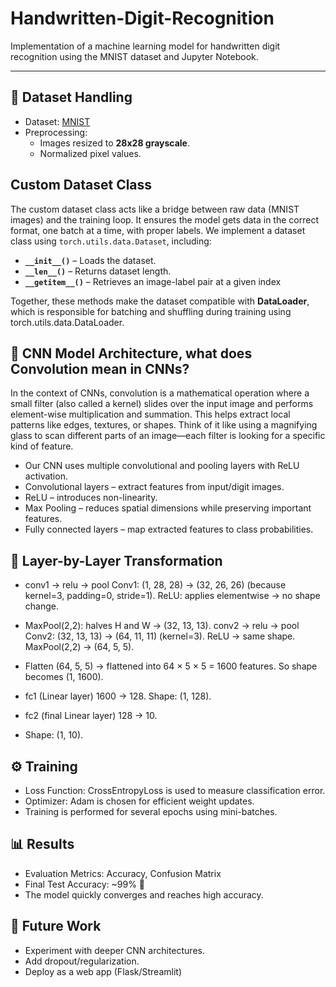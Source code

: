 # Handwritten-Digit-Recognition
Implementation of a machine learning model for handwritten digit recognition using the MNIST dataset and Jupyter Notebook.

---
## 📂 Dataset Handling

- Dataset: [MNIST](http://yann.lecun.com/exdb/mnist/)  
- Preprocessing:
  - Images resized to **28x28 grayscale**.
  - Normalized pixel values.
   
## Custom Dataset Class

The custom dataset class acts like a bridge between raw data (MNIST images) and the training loop. It ensures the model gets data in the correct format, one batch at a time, with proper labels.
We implement a dataset class using `torch.utils.data.Dataset`, including:

- **`__init__()`** – Loads the dataset.  
- **`__len__()`** – Returns dataset length.  
- **`__getitem__()`** – Retrieves an image-label pair at a given index
  
Together, these methods make the dataset compatible with **DataLoader**, which is responsible for batching and shuffling during training using torch.utils.data.DataLoader.

## 🧠 CNN Model Architecture, what does Convolution mean in CNNs?
In the context of CNNs, convolution is a mathematical operation where a small filter (also called a kernel) slides over the input image and performs element-wise multiplication and summation. This helps extract local patterns like edges, textures, or shapes.
Think of it like using a magnifying glass to scan different parts of an image—each filter is looking for a specific kind of feature.

- Our CNN uses multiple convolutional and pooling layers with ReLU activation.
- Convolutional layers – extract features from input/digit images.
- ReLU – introduces non-linearity.
- Max Pooling – reduces spatial dimensions while preserving important features.
- Fully connected layers – map extracted features to class probabilities.

## 🧠 Layer-by-Layer Transformation
- conv1 → relu → pool
  Conv1: (1, 28, 28) → (32, 26, 26) (because kernel=3, padding=0, stride=1).
  ReLU: applies elementwise → no shape change.

- MaxPool(2,2): halves H and W → (32, 13, 13).
  conv2 → relu → pool
  Conv2: (32, 13, 13) → (64, 11, 11) (kernel=3).
  ReLU → same shape.
  MaxPool(2,2) → (64, 5, 5).

- Flatten
  (64, 5, 5) → flattened into 64 × 5 × 5 = 1600 features.
  So shape becomes (1, 1600).

- fc1 (Linear layer) 1600 → 128.
  Shape: (1, 128).

- fc2 (final Linear layer)
  128 → 10.

- Shape: (1, 10).

## ⚙️ Training
- Loss Function: CrossEntropyLoss is used to measure classification error.  
- Optimizer: Adam is chosen for efficient weight updates.
- Training is performed for several epochs using mini-batches.  
  
## 📊 Results
- Evaluation Metrics: Accuracy, Confusion Matrix
- Final Test Accuracy: ~99% 🎉
- The model quickly converges and reaches high accuracy.


## 🔮 Future Work
- Experiment with deeper CNN architectures.
- Add dropout/regularization.
- Deploy as a web app (Flask/Streamlit)
